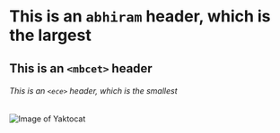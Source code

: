 # This is an `abhiram` header, which is the largest

## This is an `<mbcet>` header

###### This is an `<ece>` header, which is the smallest
![Image of Yaktocat](https://octodex.github.com/images/yaktocat.png)
